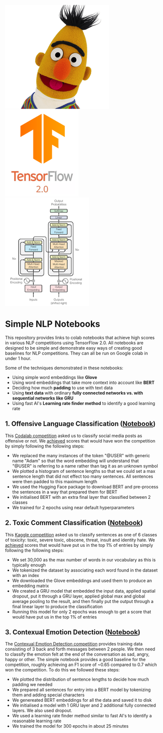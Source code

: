 ![BERT](miscellaneous/BERT.png)  ![TF2.0](miscellaneous/tf2.0.png) ![Transformer](miscellaneous/transformer.png)



# Simple NLP Notebooks
             
This repository provides links to colab notebooks that achieve high scores in various NLP competitions using TensorFlow 2.0. 
All notebooks are designed to be simple and demonstrate easy ways of creating good baselines for NLP competitions. 
They can all be run on Google colab in under 1 hour. 

Some of the techniques demonstrated in these notebooks:
* Using simple word embeddings like **Glove**
* Using word embeddings that take more context into account like **BERT**
* Deciding how much **padding** to use with text data 
* Using **text data** with ordinary **fully connected networks vs. with sequential networks like GRU**
* Using fast AI's **Learning rate finder method** to identify a good learning rate  

## 1. Offensive Language Classification ([Notebook](https://colab.research.google.com/drive/1AstCNMK5_5MMKznrcKslUCFMCCNXk_ae))
This [Codalab competition](https://competitions.codalab.org/competitions/20011) asked us to classify social media posts
as offensive or not.  We [achieved](https://colab.research.google.com/drive/1AstCNMK5_5MMKznrcKslUCFMCCNXk_ae) scores that would have won the competition by simply following the following steps: 

* We replaced the many instances of the token "@USER" with generic name "Adam" so that the word embedding
will understand that "@USER" is referring to a name rather than tag it as an unknown symbol
* We plotted a histogram of sentence lengths so that we could set a max sentence length that did not effect too
many sentences. All sentences were then padded to this maximum length
* We used the Hugging Face package to download BERT and pre-process the sentences in a way that prepared them for BERT
* We initialised BERT with an extra final layer that classified between 2 classes
* We trained for 2 epochs using near default hyperparameters


## 2. Toxic Comment Classification ([Notebook](https://colab.research.google.com/drive/1tn5khO1arRJP__wU4O75k8FMj4KrWiVt))
This [Kaggle competition](https://www.kaggle.com/c/jigsaw-toxic-comment-classification-challenge/rules) asked us to classify
sentences as one of 6 classes of toxicity: toxic, severe toxic, obscene, threat, insult and identity hate. We 
[achieved](https://colab.research.google.com/drive/1tn5khO1arRJP__wU4O75k8FMj4KrWiVt) scores that would have 
put us in the top 1% of entries by simply following the following steps: 

* We set 30,000 as the max number of words in our vocabulary as this is typically enough
* We tokenized the dataset by associating each word found in the dataset with an index
* We downloaded the Glove embeddings and used them to produce an embedding matrix
* We created a GRU model that embedded the input data, applied spatial dropout, put it through a GRU layer,
applied global max and global average pooling to the result, and then finally put the output through a final linear layer
 to produce the classification
* Running this model for only 2 epochs was enough to get a score that would have put us in the top 1% of entries  


## 3. Contexual Emotion Detection ([Notebook](https://colab.research.google.com/drive/1WJ-AmYzJLV7Joshl6UxtVGU-wuGJOufu))
The [Contexual Emotion Detection competition](https://competitions.codalab.org/competitions/19790) provides training data 
consisting of 3 back and forth messages between 2 people. We then need to classify the emotion felt at the end of the 
conversation as sad, angry, happy or other. The simple notebook provides a good baseline for the competition, roughly achieving 
an F1 score of ~0.65 compared to 0.7 which won the competition. To do this we followed these steps:
   
* We plotted the distribution of sentence lengths to decide how much padding we needed
* We prepared all sentences for entry into a BERT model by tokenizing them and adding special characters
* We genereated BERT embeddings for all the data and saved it to disk
* We initialised a model with 1 GRU layer and 2 additional fully connected layers. We also used dropout.  
* We used a learning rate finder method similar to fast AI's to identify a reasonable learning rate
* We trained the model for 300 epochs in about 25 minutes